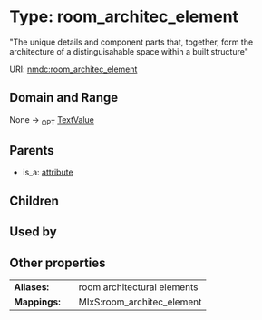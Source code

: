 
# Type: room_architec_element


"The unique details and component parts that, together, form the architecture of a distinguisahable space within a built structure"

URI: [nmdc:room_architec_element](https://microbiomedata/meta/room_architec_element)


## Domain and Range

None ->  <sub>OPT</sub> [TextValue](TextValue.md)

## Parents

 *  is_a: [attribute](attribute.md)

## Children


## Used by


## Other properties

|  |  |  |
| --- | --- | --- |
| **Aliases:** | | room architectural elements |
| **Mappings:** | | MIxS:room_architec_element |

